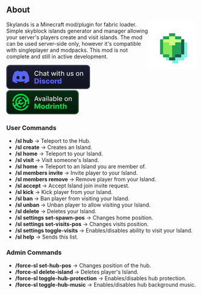 ## About
<!-- modrinth_exclude.start -->
<img align="right" width="128" src="src/main/resources/assets/skylands/icon.png">
<!-- modrinth_exclude.end -->

Skylands is a Minecraft mod/plugin for fabric loader. Simple skyblock islands generator and manager allowing your
server's players create and visit islands. The mod can be used server-side only, however it's compatible with singleplayer
and modpacks. This mod is not complete and still in active development.

[![Discord Server](https://raw.githubusercontent.com/intergrav/devins-badges/v2/assets/cozy/social/discord-plural_64h.png)](https://discord.gg/DcemWeskeZ)
[![Modrinth Page](https://raw.githubusercontent.com/intergrav/devins-badges/v2/assets/cozy/available/modrinth_64h.png)](https://modrinth.com/mod/skylands)

### User Commands

- **/sl hub** -> Teleport to the Hub.
- **/sl create** -> Creates an Island.
- **/sl home** -> Teleport to your Island.
- **/sl visit <player>** -> Visit someone's Island.
- **/sl home <player>** -> Teleport to an Island you are member of.
- **/sl members invite <player>** -> Invite player to your Island.
- **/sl members remove <player>** -> Remove player from your Island.
- **/sl accept <player>** -> Accept Island join invite request.
- **/sl kick <player>** -> Kick player from your Island.
- **/sl ban <player>** -> Ban player from visiting your Island.
- **/sl unban <player>** -> Unban player to allow visiting your Island.
- **/sl delete** -> Deletes your Island.
- **/sl settings set-spawn-pos** -> Changes home position.
- **/sl settings set-visits-pos** -> Changes visits position.
- **/sl settings toggle-visits** -> Enables/disables ability to visit your Island.
- **/sl help** -> Sends this list.

### Admin Commands

- **/force-sl set-hub-pos** -> Changes position of the hub.
- **/force-sl delete-island <player>** -> Deletes player's Island.
- **/force-sl toggle-hub-protection** -> Enables/disables hub protection.
- **/force-sl toggle-hub-music** -> Enables/disables hub background music.

